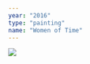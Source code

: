 ```yaml
---
year: "2016"
type: "painting"
name: "Women of Time"
---
```

![](Painting_Drawing2016/WomenofTime,2016.jpg)
